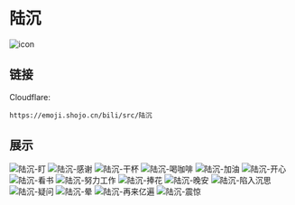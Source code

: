 # 陆沉
![icon](https://emoji.shojo.cn/bili/src/陆沉/icon.png)
## 链接
Cloudflare:
```
https://emoji.shojo.cn/bili/src/陆沉
```
## 展示
![陆沉-盯](https://emoji.shojo.cn/bili/src/陆沉/陆沉-盯.png)
![陆沉-感谢](https://emoji.shojo.cn/bili/src/陆沉/陆沉-感谢.png)
![陆沉-干杯](https://emoji.shojo.cn/bili/src/陆沉/陆沉-干杯.png)
![陆沉-喝咖啡](https://emoji.shojo.cn/bili/src/陆沉/陆沉-喝咖啡.png)
![陆沉-加油](https://emoji.shojo.cn/bili/src/陆沉/陆沉-加油.png)
![陆沉-开心](https://emoji.shojo.cn/bili/src/陆沉/陆沉-开心.png)
![陆沉-看书](https://emoji.shojo.cn/bili/src/陆沉/陆沉-看书.png)
![陆沉-努力工作](https://emoji.shojo.cn/bili/src/陆沉/陆沉-努力工作.png)
![陆沉-捧花](https://emoji.shojo.cn/bili/src/陆沉/陆沉-捧花.png)
![陆沉-晚安](https://emoji.shojo.cn/bili/src/陆沉/陆沉-晚安.png)
![陆沉-陷入沉思](https://emoji.shojo.cn/bili/src/陆沉/陆沉-陷入沉思.png)
![陆沉-疑问](https://emoji.shojo.cn/bili/src/陆沉/陆沉-疑问.png)
![陆沉-晕](https://emoji.shojo.cn/bili/src/陆沉/陆沉-晕.png)
![陆沉-再来亿遍](https://emoji.shojo.cn/bili/src/陆沉/陆沉-再来亿遍.png)
![陆沉-震惊](https://emoji.shojo.cn/bili/src/陆沉/陆沉-震惊.png)
